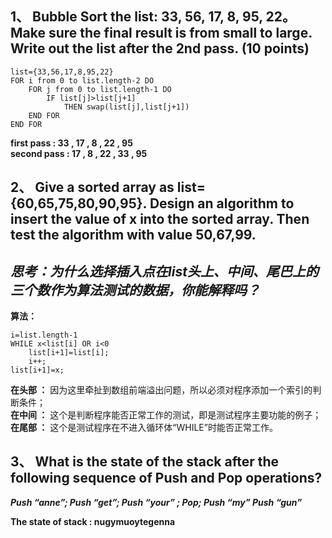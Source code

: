 ## 1、 Bubble Sort the list: 33, 56, 17, 8, 95, 22。Make sure the final result is from small to large. Write out the list after the 2nd pass. (10 points)   

```
list={33,56,17,8,95,22}
FOR i from 0 to list.length-2 DO  
    FOR j from 0 to list.length-1 DO
        IF list[j]>list[j+1]
            THEN swap(list[j],list[j+1])
    END FOR
END FOR
```
**first pass : 33 , 17 , 8 , 22 , 95**  
**second pass : 17 , 8 , 22 , 33 , 95**  

## 2、 Give a sorted array as list={60,65,75,80,90,95}. Design an algorithm to insert the value of x into the sorted array. Then test the algorithm with value 50,67,99.  
## ***思考：为什么选择插入点在list头上、中间、尾巴上的三个数作为算法测试的数据，你能解释吗？*** 
 
**算法：**

```
i=list.length-1
WHILE x<list[i] OR i<0
    list[i+1]=list[i];
    i++;  
list[i+1]=x;
```

**在头部 ：** 因为这里牵扯到数组前端溢出问题，所以必须对程序添加一个索引的判断条件；  
**在中间 ：** 这个是判断程序能否正常工作的测试，即是测试程序主要功能的例子；  
**在尾部 ：** 这个是测试程序在不进入循环体“WHILE”时能否正常工作。  

## 3、 What is the state of the stack after the following sequence of Push and Pop operations?  
***Push “anne”; Push “get”; Push “your” ; Pop; Push “my” Push “gun”***  

**The state of stack : nugymuoytegenna**


